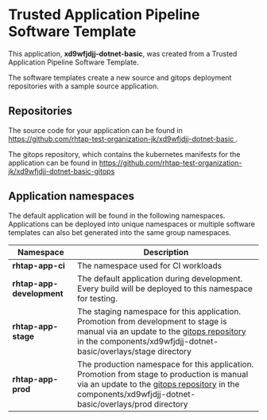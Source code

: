 # Trusted Application Pipeline Software Template

This application, **xd9wfjdjj-dotnet-basic**, was created from a Trusted Application Pipeline Software Template.

The software templates create a new source and gitops deployment repositories with a sample source application. 

## Repositories

The source code for your application can be found in [https://github.com/rhtap-test-organization-jk/xd9wfjdjj-dotnet-basic ](https://github.com/rhtap-test-organization-jk/xd9wfjdjj-dotnet-basic ).
 
The gitops repository, which contains the kubernetes manifests for the application can be found in 
[https://github.com/rhtap-test-organization-jk/xd9wfjdjj-dotnet-basic-gitops ](https://github.com/rhtap-test-organization-jk/xd9wfjdjj-dotnet-basic-gitops ) 

## Application namespaces 

The default application will be found in the following namespaces. Applications can be deployed into unique namespaces or multiple software templates can also bet generated into the same group namespaces.  

|  Namespace   |  Description   |  
| -------- | -------- |
| **rhtap-app-ci** | The namespace used for CI workloads |
| **rhtap-app-development** | The default application during development. Every build will be deployed to this namespace for testing. |
| **rhtap-app-stage** | The staging namespace for this application. Promotion from development to stage is manual via an update to the [gitops repository](https://github.com/rhtap-test-organization-jk/xd9wfjdjj-dotnet-basic-gitops ) in the components/xd9wfjdjj-dotnet-basic/overlays/stage directory |
| **rhtap-app-prod** | The production namespace for this application. Promotion from stage to production is manual via an update to the [gitops repository](https://github.com/rhtap-test-organization-jk/xd9wfjdjj-dotnet-basic-gitops ) in the components/xd9wfjdjj-dotnet-basic/overlays/prod directory |